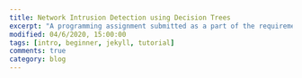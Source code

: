 ```yaml
---
title: Network Intrusion Detection using Decision Trees
excerpt: "A programming assignment submitted as a part of the requirements for CS 176: Data Mining"
modified: 04/6/2020, 15:00:00
tags: [intro, beginner, jekyll, tutorial]
comments: true
category: blog
---
```

